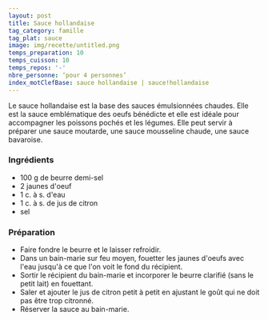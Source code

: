 ```yaml
---
layout: post
title: Sauce hollandaise
tag_category: famille
tag_plat: sauce
image: img/recette/untitled.png
temps_preparation: 10
temps_cuisson: 10
temps_repos: '-'
nbre_personne: ‘pour 4 personnes’
index_motClefBase: sauce hollandaise | sauce!hollandaise
---
```

Le sauce hollandaise est la base des sauces émulsionnées chaudes. Elle est la sauce emblématique des oeufs bénédicte et elle est idéale pour accompagner les poissons pochés et les légumes. Elle peut servir à préparer une sauce moutarde, une sauce mousseline chaude, une sauce bavaroise.

### Ingrédients
* 100 g de beurre demi-sel
* 2 jaunes d'oeuf
* 1 c. à s. d'eau
* 1 c. à s. de jus de citron
* sel

### Préparation
* Faire fondre le beurre et le laisser refroidir.
* Dans un bain-marie sur feu moyen, fouetter les jaunes d'oeufs avec l'eau jusqu'à ce que l'on voit le fond du récipient.
* Sortir le récipient du bain-marie et incorporer le beurre clarifié (sans le petit lait) en fouettant.
* Saler et ajouter le jus de citron petit à petit en ajustant le goût qui ne doit pas être trop citronné.
* Réserver la sauce au bain-marie.
